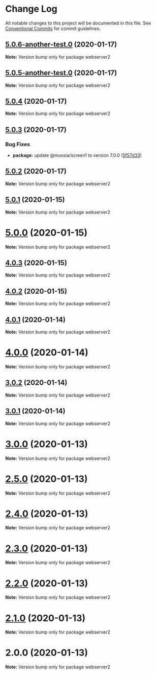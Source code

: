 # Change Log

All notable changes to this project will be documented in this file.
See [Conventional Commits](https://conventionalcommits.org) for commit guidelines.

## [5.0.6-another-test.0](https://github.com/yurikrupnik/mussia3/compare/webserver2@5.0.5-another-test.0...webserver2@5.0.6-another-test.0) (2020-01-17)

**Note:** Version bump only for package webserver2





## [5.0.5-another-test.0](https://github.com/yurikrupnik/mussia3/compare/webserver2@5.0.4...webserver2@5.0.5-another-test.0) (2020-01-17)

**Note:** Version bump only for package webserver2





## [5.0.4](https://github.com/yurikrupnik/mussia3/compare/webserver2@5.0.3...webserver2@5.0.4) (2020-01-17)

**Note:** Version bump only for package webserver2





## [5.0.3](https://github.com/yurikrupnik/mussia3/compare/webserver2@5.0.2...webserver2@5.0.3) (2020-01-17)


### Bug Fixes

* **package:** update @mussia/screen1 to version 7.0.0 ([5f57d33](https://github.com/yurikrupnik/mussia3/commit/5f57d33ffa082dabaa6c4e91b3ff5ce433bcef00))





## [5.0.2](https://github.com/yurikrupnik/mussia3/compare/webserver2@5.0.1...webserver2@5.0.2) (2020-01-17)

**Note:** Version bump only for package webserver2





## [5.0.1](https://github.com/yurikrupnik/mussia3/compare/webserver2@5.0.0...webserver2@5.0.1) (2020-01-15)

**Note:** Version bump only for package webserver2





# [5.0.0](https://github.com/yurikrupnik/mussia3/compare/webserver2@4.0.3...webserver2@5.0.0) (2020-01-15)

**Note:** Version bump only for package webserver2





## [4.0.3](https://github.com/yurikrupnik/mussia3/compare/webserver2@4.0.2...webserver2@4.0.3) (2020-01-15)

**Note:** Version bump only for package webserver2





## [4.0.2](https://github.com/yurikrupnik/mussia3/compare/webserver2@4.0.1...webserver2@4.0.2) (2020-01-15)

**Note:** Version bump only for package webserver2





## [4.0.1](https://github.com/yurikrupnik/mussia3/compare/webserver2@4.0.0...webserver2@4.0.1) (2020-01-14)

**Note:** Version bump only for package webserver2





# [4.0.0](https://github.com/yurikrupnik/mussia3/compare/webserver2@3.0.2...webserver2@4.0.0) (2020-01-14)

**Note:** Version bump only for package webserver2





## [3.0.2](https://github.com/yurikrupnik/mussia3/compare/webserver2@3.0.1...webserver2@3.0.2) (2020-01-14)

**Note:** Version bump only for package webserver2





## [3.0.1](https://github.com/yurikrupnik/mussia3/compare/webserver2@3.0.0...webserver2@3.0.1) (2020-01-14)

**Note:** Version bump only for package webserver2





# [3.0.0](https://github.com/yurikrupnik/mussia3/compare/webserver2@2.5.0...webserver2@3.0.0) (2020-01-13)

**Note:** Version bump only for package webserver2





# [2.5.0](https://github.com/yurikrupnik/mussia3/compare/webserver2@2.4.0...webserver2@2.5.0) (2020-01-13)

**Note:** Version bump only for package webserver2





# [2.4.0](https://github.com/yurikrupnik/mussia3/compare/webserver2@2.3.0...webserver2@2.4.0) (2020-01-13)

**Note:** Version bump only for package webserver2





# [2.3.0](https://github.com/yurikrupnik/mussia3/compare/webserver2@2.2.0...webserver2@2.3.0) (2020-01-13)

**Note:** Version bump only for package webserver2





# [2.2.0](https://github.com/yurikrupnik/mussia3/compare/webserver2@2.1.0...webserver2@2.2.0) (2020-01-13)

**Note:** Version bump only for package webserver2





# [2.1.0](https://github.com/yurikrupnik/mussia3/compare/webserver2@2.0.0...webserver2@2.1.0) (2020-01-13)

**Note:** Version bump only for package webserver2





# 2.0.0 (2020-01-13)

**Note:** Version bump only for package webserver2
